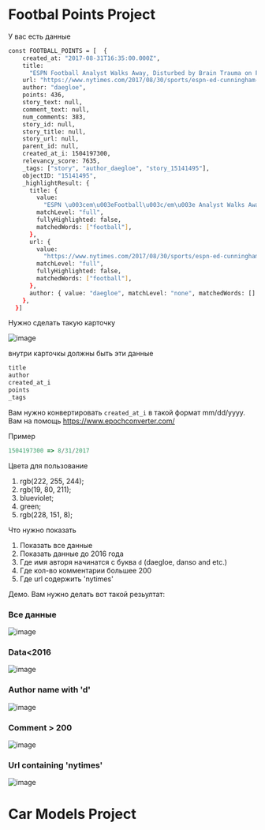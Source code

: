 # Footbal Points Project

У вас есть данные

```bash
const FOOTBALL_POINTS = [  {
    created_at: "2017-08-31T16:35:00.000Z",
    title:
      "ESPN Football Analyst Walks Away, Disturbed by Brain Trauma on Field",
    url: "https://www.nytimes.com/2017/08/30/sports/espn-ed-cunningham-football-concussions.html",
    author: "daegloe",
    points: 436,
    story_text: null,
    comment_text: null,
    num_comments: 383,
    story_id: null,
    story_title: null,
    story_url: null,
    parent_id: null,
    created_at_i: 1504197300,
    relevancy_score: 7635,
    _tags: ["story", "author_daegloe", "story_15141495"],
    objectID: "15141495",
    _highlightResult: {
      title: {
        value:
          "ESPN \u003cem\u003eFootball\u003c/em\u003e Analyst Walks Away, Disturbed by Brain Trauma on Field",
        matchLevel: "full",
        fullyHighlighted: false,
        matchedWords: ["football"],
      },
      url: {
        value:
          "https://www.nytimes.com/2017/08/30/sports/espn-ed-cunningham-\u003cem\u003efootball\u003c/em\u003e-concussions.html",
        matchLevel: "full",
        fullyHighlighted: false,
        matchedWords: ["football"],
      },
      author: { value: "daegloe", matchLevel: "none", matchedWords: [] },
    },
  }]
```
Нужно сделать такую карточку

![image](https://user-images.githubusercontent.com/41279178/210742338-5bea4d61-d746-43af-9da5-682e8921d925.png)

внутри карточкы должны быть эти данные
```bash
title
author
created_at_i
points
_tags
```

Вам нужно конвертировать `created_at_i` в такой формат mm/dd/yyyy. 
Вам на помощь https://www.epochconverter.com/

Пример
```js
1504197300 => 8/31/2017
```
Цвета для пользование
1) rgb(222, 255, 244);
2) rgb(19, 80, 211);
3) blueviolet;
4) green;
5) rgb(228, 151, 8);

Что нужно показать
1) Показать все данные 
2) Показать данные до 2016 года
3) Где имя авторя начинатся с буква `d` (daegloe, danso and etc.)
4) Где кол-во комментарии большее 200
5) Где url содержить 'nytimes' 

Демо. Вам нужно делать вот такой резьултат:
### Все данные
![image](https://user-images.githubusercontent.com/41279178/210744911-1cfed8bc-6a06-4cf0-9945-84816a559230.png)

### Data<2016
![image](https://user-images.githubusercontent.com/41279178/210745744-8e68cc81-b896-470f-96bd-e9468bdca0cb.png)

### Author name with 'd'
![image](https://user-images.githubusercontent.com/41279178/210746126-1a775bf2-9592-4cfd-9dce-b74034bcbfb4.png)

### Comment > 200
![image](https://user-images.githubusercontent.com/41279178/210746300-4bb43160-efe0-46dd-b662-99c03ab50a14.png)

### Url containing 'nytimes'
![image](https://user-images.githubusercontent.com/41279178/210746702-0ca46fe7-3d50-40e8-adf7-648f20cc7aef.png)

# Car Models Project
